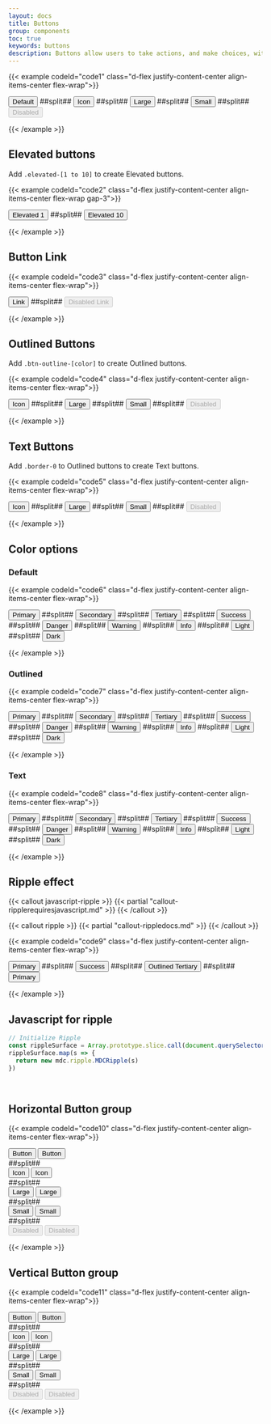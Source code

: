 ```yaml
---
layout: docs
title: Buttons
group: components
toc: true
keywords: buttons
description: Buttons allow users to take actions, and make choices, with a single tap.
---
```


{{< example codeId="code1" class="d-flex justify-content-center align-items-center flex-wrap">}}

<button type="button" class="btn btn-primary m-1">
  Default
</button>
##split##
<button type="button" class="btn btn-primary m-1">
  Icon <i class="bi bi-star-fill"></i>
</button>
##split##
<button type="button" class="btn btn-primary btn-lg m-1">
  Large
</button>
##split##
<button type="button" class="btn btn-primary btn-sm m-1">
  Small
</button>
##split##
<button type="button" class="btn btn-primary m-1" disabled>
  Disabled
</button>

{{< /example >}}

## Elevated buttons
Add ```.elevated-[1 to 10]``` to create Elevated buttons.

{{< example codeId="code2" class="d-flex justify-content-center align-items-center flex-wrap gap-3">}}

<button type="button" class="btn btn-primary elevated-1">
  Elevated 1
</button>
##split##
<button type="button" class="btn btn-primary elevated-10">
  Elevated 10
</button>

{{< /example >}}

## Button Link
{{< example codeId="code3" class="d-flex justify-content-center align-items-center flex-wrap">}}

<button type="button" class="btn btn-link m-1">
  Link
</button>
##split##
<button type="button" class="btn btn-link m-1" disabled>
  Disabled Link
</button>

{{< /example >}}

## Outlined Buttons
Add ```.btn-outline-[color]``` to create Outlined buttons.

{{< example codeId="code4" class="d-flex justify-content-center align-items-center flex-wrap">}}

<button type="button" class="btn btn-outline-primary m-1">
  Icon <i class="bi bi-star-fill"></i>
</button>
##split##
<button type="button" class="btn btn-outline-primary btn-lg m-1">
  Large
</button>
##split##
<button type="button" class="btn btn-outline-primary btn-sm m-1">
  Small
</button>
##split##
<button type="button" class="btn btn-outline-primary m-1" disabled>
  Disabled
</button>
        
{{< /example >}}

## Text Buttons
Add ```.border-0``` to Outlined buttons to create Text buttons.

{{< example codeId="code5" class="d-flex justify-content-center align-items-center flex-wrap">}}

<button type="button" class="btn btn-outline-primary border-0 m-1">
  Icon <i class="bi bi-star-fill"></i>
</button>
##split##
<button type="button" class="btn btn-outline-primary border-0 btn-lg m-1">
  Large
</button>
##split##
<button type="button" class="btn btn-outline-primary border-0 btn-sm m-1">
  Small
</button>
##split##
<button type="button" class="btn btn-outline-primary border-0 m-1" disabled>
  Disabled
</button>
        
{{< /example >}}

## Color options
### Default
{{< example codeId="code6" class="d-flex justify-content-center align-items-center flex-wrap">}}

<button type="button" class="btn btn-primary m-1">
  Primary
</button>
##split##
<button type="button" class="btn btn-secondary m-1">
  Secondary
</button>
##split##
<button type="button" class="btn btn-tertiary m-1">
  Tertiary
</button>
##split##
<button type="button" class="btn btn-success m-1">
  Success
</button>
##split##
<button type="button" class="btn btn-danger m-1">
  Danger
</button>
##split##
<button type="button" class="btn btn-warning m-1">
  Warning
</button>
##split##
<button type="button" class="btn btn-info m-1">
  Info
</button>
##split##
<button type="button" class="btn btn-light m-1">
  Light
</button>
##split##
<button type="button" class="btn btn-dark m-1">
  Dark
</button>

{{< /example >}}

### Outlined
{{< example codeId="code7" class="d-flex justify-content-center align-items-center flex-wrap">}}

<button type="button" class="btn btn-outline-primary m-1">
  Primary
</button>
##split##
<button type="button" class="btn btn-outline-secondary m-1">
  Secondary
</button>
##split##
<button type="button" class="btn btn-outline-tertiary m-1">
  Tertiary
</button>
##split##
<button type="button" class="btn btn-outline-success m-1">
  Success
</button>
##split##
<button type="button" class="btn btn-outline-danger m-1">
  Danger
</button>
##split##
<button type="button" class="btn btn-outline-warning m-1">
  Warning
</button>
##split##
<button type="button" class="btn btn-outline-info m-1">
  Info
</button>
##split##
<button type="button" class="btn btn-outline-light m-1">
  Light
</button>
##split##
<button type="button" class="btn btn-outline-dark m-1">
  Dark
</button>

{{< /example >}}

### Text
{{< example codeId="code8" class="d-flex justify-content-center align-items-center flex-wrap">}}

<button type="button" class="btn btn-outline-primary border-0 m-1">
  Primary
</button>
##split##
<button type="button" class="btn btn-outline-secondary border-0 m-1">
  Secondary
</button>
##split##
<button type="button" class="btn btn-outline-tertiary border-0 m-1">
  Tertiary
</button>
##split##
<button type="button" class="btn btn-outline-success border-0 m-1">
  Success
</button>
##split##
<button type="button" class="btn btn-outline-danger border-0 m-1">
  Danger
</button>
##split##
<button type="button" class="btn btn-outline-warning border-0 m-1">
  Warning
</button>
##split##
<button type="button" class="btn btn-outline-info border-0 m-1">
  Info
</button>
##split##
<button type="button" class="btn btn-outline-light border-0 m-1">
  Light
</button>
##split##
<button type="button" class="btn btn-outline-dark border-0 m-1">
  Dark
</button>

{{< /example >}}

## Ripple effect

{{< callout javascript-ripple >}}
{{< partial "callout-ripplerequiresjavascript.md" >}}
{{< /callout >}}

{{< callout ripple >}}
{{< partial "callout-rippledocs.md" >}}
{{< /callout >}}

{{< example codeId="code9" class="d-flex justify-content-center align-items-center flex-wrap">}}

<button type="button" class="btn btn-primary m-1">
  Primary
  <span class="ripple-surface"></span>
</button>
##split##
<button type="button" class="btn btn-success m-1">
  Success
  <span class="ripple-surface"></span>
</button>
##split##
<button type="button" class="btn btn-outline-tertiary m-1">
  Outlined Tertiary
  <span class="ripple-surface"></span>
</button>
##split##
<button type="button" class="btn btn-outline-primary border-0 m-1">
  Primary
  <span class="ripple-surface"></span>
</button>

{{< /example >}}

## Javascript for ripple
```javascript
// Initialize Ripple
const rippleSurface = Array.prototype.slice.call(document.querySelectorAll('.ripple-surface'))
rippleSurface.map(s => {
  return new mdc.ripple.MDCRipple(s)
})
```

<br>

## Horizontal Button group
{{< example codeId="code10" class="d-flex justify-content-center align-items-center flex-wrap">}}

<div class="btn-group m-1">
  <button type="button" class="btn btn-primary">Button</button>
  <button type="button" class="btn btn-primary">Button</button>
</div>
##split##
<div class="btn-group m-1">
  <button type="button" class="btn btn-primary">
    Icon <i class="bi bi-star-fill"></i>
  </button>
  <button type="button" class="btn btn-primary">
    Icon <i class="bi bi-star-fill"></i>
  </button>
</div>
##split##
<div class="btn-group m-1">
  <button type="button" class="btn btn-primary btn-lg">Large</button>
  <button type="button" class="btn btn-primary btn-lg">Large</button>
</div>
##split##
<div class="btn-group m-1">
  <button type="button" class="btn btn-primary btn-sm">Small</button>
  <button type="button" class="btn btn-primary btn-sm">Small</button>
</div>
##split##
<div class="btn-group m-1">
  <button type="button" class="btn btn-primary" disabled>Disabled</button>
  <button type="button" class="btn btn-primary" disabled>Disabled</button>
</div>

{{< /example >}}

## Vertical Button group
{{< example codeId="code11" class="d-flex justify-content-center align-items-center flex-wrap">}}

<div class="btn-group-vertical m-1">
  <button type="button" class="btn btn-primary">Button</button>
  <button type="button" class="btn btn-primary">Button</button>
</div>
##split##
<div class="btn-group-vertical m-1">
  <button type="button" class="btn btn-primary">
    Icon <i class="bi bi-star-fill"></i>
  </button>
  <button type="button" class="btn btn-primary">
    Icon <i class="bi bi-star-fill"></i>
  </button>
</div>
##split##
<div class="btn-group-vertical m-1">
  <button type="button" class="btn btn-primary btn-lg">Large</button>
  <button type="button" class="btn btn-primary btn-lg">Large</button>
</div>
##split##
<div class="btn-group-vertical m-1">
  <button type="button" class="btn btn-primary btn-sm">Small</button>
  <button type="button" class="btn btn-primary btn-sm">Small</button>
</div>
##split##
<div class="btn-group-vertical m-1">
  <button type="button" class="btn btn-primary" disabled>Disabled</button>
  <button type="button" class="btn btn-primary" disabled>Disabled</button>
</div>
        
{{< /example >}}
